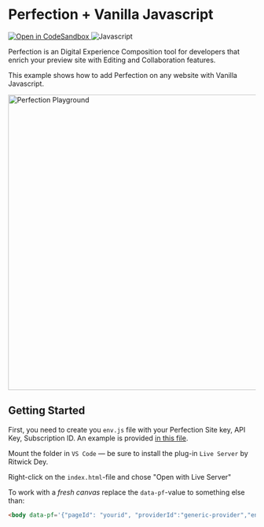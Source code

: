 # Perfection + Vanilla Javascript

<p>
<a href="https://githubbox.com/perfectiondotdev/perfection/tree/main/examples/javascript" target="_blank">
    <img src="https://img.shields.io/badge/open%20in%20codesandbox-message?style=flat&logo=codesandbox&color=333&logoColor=fff" alt="Open in CodeSandbox" />
  </a>
    <img src="https://img.shields.io/badge/javascript-message?style=flat&logo=javascript&color=f7df1f&logoColor=333" alt="Javascript" />
</p>

Perfection is an Digital Experience Composition tool for developers that enrich your preview site with Editing and Collaboration features.

This example shows how to add Perfection on any website with Vanilla Javascript.

<img src="https://raw.githubusercontent.com/perfectiondotdev/perfection/main/assets/images/laptop.png" width="600" alt="Perfection Playground" />

## Getting Started

First, you need to create you `env.js` file with your Perfection Site key, API Key, Subscription ID. An example is provided [in this file](env.js.example).

Mount the folder in `VS Code` — be sure to install the plug-in `Live Server` by Ritwick Dey.

Right-click on the `index.html`-file and chose "Open with Live Server"

To work with a _fresh canvas_ replace the `data-pf`-value to something else than:

```html
<body data-pf='{"pageId": "yourid", "providerId":"generic-provider","entryId": "homepage"}'></body>
```
